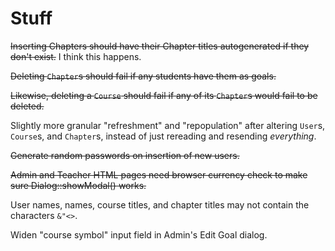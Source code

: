 # Stuff

~~Inserting Chapters should have their Chapter titles autogenerated if
they don't exist.~~ I think this happens.

~~Deleting `Chapter`s should fail if any students have them as goals.~~

~~Likewise, deleting a `Course` should fail if any of its `Chapter`s would
fail to be deleted.~~

Slightly more granular "refreshment" and "repopulation" after altering
`User`s, `Course`s, and `Chapter`s, instead of just rereading and
resending _everything_.

~~Generate random passwords on insertion of new users.~~

~~Admin and Teacher HTML pages need browser currency check to make sure
Dialog::showModal() works.~~

User names, names, course titles, and chapter titles may not contain
the characters `&"<>`.

Widen "course symbol" input field in Admin's Edit Goal dialog.